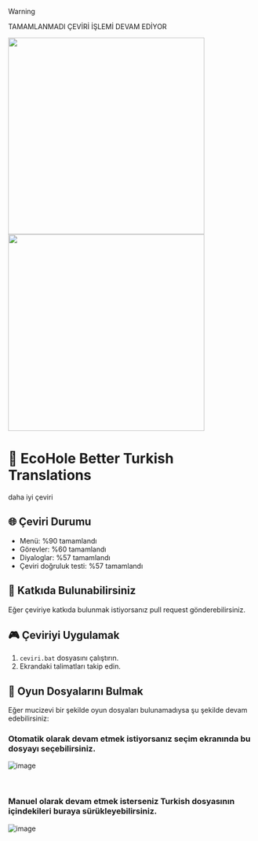 > [!WARNING]
> TAMAMLANMADI ÇEVİRİ İŞLEMİ DEVAM EDİYOR

<p align="left">
  <img src="https://github.com/user-attachments/assets/1b4a9e28-63d5-45d8-bdf1-675e993e53af" width="400">
  <img src="https://github.com/user-attachments/assets/31eef73f-1136-4bf1-90c3-6769e06e55d7" width="400">
</p>

# 👾 EcoHole Better Turkish Translations
daha iyi çeviri

## 🌐 Çeviri Durumu

- Menü: %90 tamamlandı
- Görevler: %60 tamamlandı
- Diyaloglar: %57 tamamlandı
- Çeviri doğruluk testi: %57 tamamlandı

## 🔧 Katkıda Bulunabilirsiniz
Eğer çeviriye katkıda bulunmak istiyorsanız pull request gönderebilirsiniz.

## 🎮 Çeviriyi Uygulamak
1. `ceviri.bat` dosyasını çalıştırın.
2. Ekrandaki talimatları takip edin.

## 📂 Oyun Dosyalarını Bulmak
Eğer mucizevi bir şekilde oyun dosyaları bulunamadıysa şu şekilde devam edebilirsiniz:

### Otomatik olarak devam etmek istiyorsanız seçim ekranında bu dosyayı seçebilirsiniz.

![image](https://github.com/user-attachments/assets/e7971865-3a26-4085-b88a-818d763d32cf)


<br>

### Manuel olarak devam etmek isterseniz Turkish dosyasının içindekileri buraya sürükleyebilirsiniz.

![image](https://github.com/user-attachments/assets/0fa07df6-67f7-4640-852c-e5fda2096a8f)


